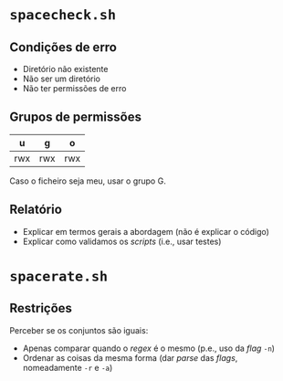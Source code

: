 # `spacecheck.sh`
## Condições de erro
  - Diretório não existente
  - Não ser um diretório
  - Não ter permissões de erro

## Grupos de permissões
|  u  |  g  |  o  |
|:---:|:---:|:---:|
| rwx | rwx | rwx |

Caso o ficheiro seja meu, usar o grupo G.

## Relatório
  - Explicar em termos gerais a abordagem (não é explicar o código)
  - Explicar como validamos os *scripts* (i.e., usar testes)

# `spacerate.sh`
## Restrições
Perceber se os conjuntos são iguais:
- Apenas comparar quando o *regex* é o mesmo (p.e., uso da *flag* `-n`)
- Ordenar as coisas da mesma forma (dar *parse* das *flags*, nomeadamente `-r` e `-a`)